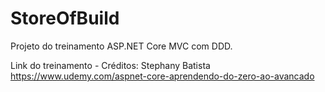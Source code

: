 # StoreOfBuild
Projeto do treinamento ASP.NET Core MVC com DDD.

Link do treinamento - Créditos: Stephany Batista
https://www.udemy.com/aspnet-core-aprendendo-do-zero-ao-avancado